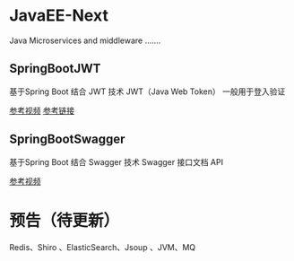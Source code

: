 # JavaEE-Next
Java  Microservices and middleware  .......


## SpringBootJWT
基于Spring Boot  结合 JWT  技术
JWT（Java Web Token） 一般用于登入验证


[参考视频](https://www.bilibili.com/video/BV1i54y1m7cP?spm_id_from=pageDriver)
[参考链接](https://blog.csdn.net/QuantumYou/article/details/114131916?spm=1001.2014.3001.5501)


## SpringBootSwagger

基于Spring Boot  结合 Swagger  技术
Swagger   接口文档 API

[参考视频](https://www.bilibili.com/video/BV1Y441197Lw?from=search&seid=11531585957150864827)

#  预告（待更新）
Redis、Shiro 、ElasticSearch、Jsoup 、JVM、MQ

